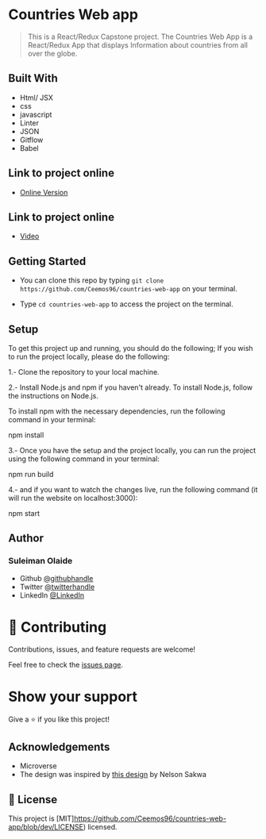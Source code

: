 # Countries Web app

> This is a React/Redux Capstone project. The Countries Web App is a React/Redux App that displays Information about countries from all over the globe.

## Built With

- Html/ JSX
- css
- javascript
- Linter
- JSON
- Gitflow
- Babel

## Link to project online
- [Online Version](https://dapper-dragon-8ab143.netlify.app/)

## Link to project online
- [Video](https://www.loom.com/share/d13a1c5edfc94ea1bf79cdae30335311)

## Getting Started

- You can clone this repo by typing `git clone https://github.com/Ceemos96/countries-web-app` on your terminal.

- Type `cd countries-web-app` to access the project on the terminal.

## Setup

To get this project up and running, you should do the following; If you wish to run the project locally, please do the following:

1.- Clone the repository to your local machine. 

2.- Install Node.js and npm if you haven't already. To install Node.js, follow the instructions on Node.js.

To install npm with the necessary dependencies, run the following command in your terminal: 

npm install 

3.- Once you have the setup and the project locally, you can run the project using the following command in your terminal:

npm run build

4.- and if you want to watch the changes live, run the following command (it will run the website on localhost:3000):

npm start

## Author
### **Suleiman Olaide**

- Github [@githubhandle](https://github.com/ceemos96)
- Twitter [@twitterhandle](https://twitter.com/ceemos_dev)
- LinkedIn [@LinkedIn](https://www.linkedin.com/in/suleiman-olaide/)

# 🤝 Contributing

Contributions, issues, and feature requests are welcome!

Feel free to check the [issues page](https://github.com/Ceemos96/countries-web-app/issues).

# Show your support

Give a ⭐️ if you like this project!

## Acknowledgements
- Microverse
- The design was inspired by [this design](https://www.behance.net/gallery/31579789/Ballhead-App-(Free-PSDs)) by Nelson Sakwa 

## 📝 License

This project is [MIT]https://github.com/Ceemos96/countries-web-app/blob/dev/LICENSE) licensed.